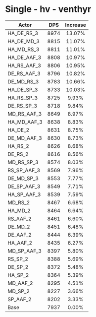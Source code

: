 # Single - hv - venthyr
| Actor | DPS | Increase |
|---|:---:|:---:|
|HA_DE_RS_3|8974|13.07%|
|HA_DE_MD_3|8815|11.07%|
|HA_MD_RS_3|8811|11.01%|
|HA_DE_AAF_3|8808|10.97%|
|HA_RS_AAF_3|8806|10.95%|
|DE_RS_AAF_3|8796|10.82%|
|DE_MD_RS_3|8783|10.66%|
|HA_DE_SP_3|8733|10.03%|
|HA_RS_SP_3|8725|9.93%|
|DE_RS_SP_3|8718|9.84%|
|MD_RS_AAF_3|8649|8.97%|
|HA_MD_AAF_3|8638|8.83%|
|HA_DE_2|8631|8.75%|
|DE_MD_AAF_3|8630|8.73%|
|HA_RS_2|8626|8.68%|
|DE_RS_2|8616|8.56%|
|MD_RS_SP_3|8574|8.03%|
|RS_SP_AAF_3|8569|7.96%|
|DE_MD_SP_3|8553|7.77%|
|DE_SP_AAF_3|8549|7.71%|
|HA_SP_AAF_3|8539|7.59%|
|MD_RS_2|8467|6.68%|
|HA_MD_2|8464|6.64%|
|RS_AAF_2|8461|6.60%|
|DE_MD_2|8451|6.48%|
|DE_AAF_2|8444|6.39%|
|HA_AAF_2|8435|6.27%|
|MD_SP_AAF_3|8397|5.80%|
|RS_SP_2|8388|5.69%|
|DE_SP_2|8372|5.48%|
|HA_SP_2|8364|5.39%|
|MD_AAF_2|8295|4.51%|
|MD_SP_2|8227|3.66%|
|SP_AAF_2|8202|3.33%|
|Base|7937|0.00%|

